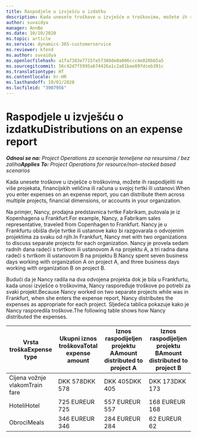 ```yaml
---
title: Raspodjele u izvješću o izdatku
description: Kada unesete troškove u izvješće o troškovima, možete ih raspodijeliti na više projekata, pravnih osoba ili računa u svojoj tvrtki ili ustanovi.
author: suvaidya
manager: AnnBe
ms.date: 10/10/2020
ms.topic: article
ms.service: dynamics-365-customerservice
ms.reviewer: kfend
ms.author: suvaidya
ms.openlocfilehash: a1fa7383e7715fe57380de0a006ccc4e020bb5a5
ms.sourcegitcommit: 56c42d7f5995a674426a1c2a81bae897dceb391c
ms.translationtype: HT
ms.contentlocale: hr-HR
ms.lasthandoff: 10/01/2020
ms.locfileid: "3907956"
---
```

# <a name="distributions-on-an-expense-report"></a><span data-ttu-id="f4c50-103">Raspodjele u izvješću o izdatku</span><span class="sxs-lookup"><span data-stu-id="f4c50-103">Distributions on an expense report</span></span>

<span data-ttu-id="f4c50-104">_**Odnosi se na:** Project Operations za scenarije temeljene na resursima / bez zaliha_</span><span class="sxs-lookup"><span data-stu-id="f4c50-104">_**Applies To:** Project Operations for resource/non-stocked based scenarios_</span></span>

<span data-ttu-id="f4c50-105">Kada unesete troškove u izvješće o troškovima, možete ih raspodijeliti na više projekata, financijskih veličina ili računa u svojoj tvrtki ili ustanovi.</span><span class="sxs-lookup"><span data-stu-id="f4c50-105">When you enter expenses on an expense report, you can distribute them across multiple projects, financial dimensions, or accounts in your organization.</span></span>

<span data-ttu-id="f4c50-106">Na primjer, Nancy, prodajna predstavnica tvrtke Fabrikam, putovala je iz Kopenhagena u Frankfurt.</span><span class="sxs-lookup"><span data-stu-id="f4c50-106">For example, Nancy, a Fabrikam sales representative, traveled from Copenhagen to Frankfurt.</span></span> <span data-ttu-id="f4c50-107">Nancy je u Frankfurtu obišla dvije tvrtke ili ustanove kako bi razgovarala o odvojenim projektima za svaku od njih.</span><span class="sxs-lookup"><span data-stu-id="f4c50-107">In Frankfurt, Nancy met with two organizations to discuss separate projects for each organization.</span></span> <span data-ttu-id="f4c50-108">Nancy je provela sedam radnih dana radeći s tvrtkom ili ustanovom A na projektu A, a tri radna dana radeći s tvrtkom ili ustanovom B na projektu B.</span><span class="sxs-lookup"><span data-stu-id="f4c50-108">Nancy spent seven business days working with organization A on project A, and three business days working with organization B on project B.</span></span>

<span data-ttu-id="f4c50-109">Budući da je Nancy radila na dva odvojena projekta dok je bila u Frankfurtu, kada unosi izvješće o troškovima, Nancy raspoređuje troškove po potrebi za svaki projekt.</span><span class="sxs-lookup"><span data-stu-id="f4c50-109">Because Nancy worked on two separate projects while was in Frankfurt, when she enters the expense report, Nancy distributes the expenses as appropriate for each project.</span></span> <span data-ttu-id="f4c50-110">Sljedeća tablica pokazuje kako je Nancy rasporedila troškove.</span><span class="sxs-lookup"><span data-stu-id="f4c50-110">The following table shows how Nancy distributed the expenses.</span></span>

| <span data-ttu-id="f4c50-111">Vrsta troška</span><span class="sxs-lookup"><span data-stu-id="f4c50-111">Expense type</span></span> | <span data-ttu-id="f4c50-112">Ukupni iznos troškova</span><span class="sxs-lookup"><span data-stu-id="f4c50-112">Total expense amount</span></span> | <span data-ttu-id="f4c50-113">Iznos raspodijeljen projektu A</span><span class="sxs-lookup"><span data-stu-id="f4c50-113">Amount distributed to project A</span></span> | <span data-ttu-id="f4c50-114">Iznos raspodijeljen projektu B</span><span class="sxs-lookup"><span data-stu-id="f4c50-114">Amount distributed to project B</span></span> |
|--------------|----------------------|---------------------------------|---------------------------------|
| <span data-ttu-id="f4c50-115">Cijena vožnje vlakom</span><span class="sxs-lookup"><span data-stu-id="f4c50-115">Train fare</span></span>   | <span data-ttu-id="f4c50-116">DKK 578</span><span class="sxs-lookup"><span data-stu-id="f4c50-116">DKK 578</span></span>              | <span data-ttu-id="f4c50-117">DKK 405</span><span class="sxs-lookup"><span data-stu-id="f4c50-117">DKK 405</span></span>                         | <span data-ttu-id="f4c50-118">DKK 173</span><span class="sxs-lookup"><span data-stu-id="f4c50-118">DKK 173</span></span>                         |
| <span data-ttu-id="f4c50-119">Hoteli</span><span class="sxs-lookup"><span data-stu-id="f4c50-119">Hotel</span></span>        | <span data-ttu-id="f4c50-120">725 EUR</span><span class="sxs-lookup"><span data-stu-id="f4c50-120">EUR 725</span></span>              | <span data-ttu-id="f4c50-121">557 EUR</span><span class="sxs-lookup"><span data-stu-id="f4c50-121">EUR 557</span></span>                         | <span data-ttu-id="f4c50-122">168 EUR</span><span class="sxs-lookup"><span data-stu-id="f4c50-122">EUR 168</span></span>                         |
| <span data-ttu-id="f4c50-123">Obroci</span><span class="sxs-lookup"><span data-stu-id="f4c50-123">Meals</span></span>        | <span data-ttu-id="f4c50-124">346 EUR</span><span class="sxs-lookup"><span data-stu-id="f4c50-124">EUR 346</span></span>              | <span data-ttu-id="f4c50-125">284 EUR</span><span class="sxs-lookup"><span data-stu-id="f4c50-125">EUR 284</span></span>                         | <span data-ttu-id="f4c50-126">62 EUR</span><span class="sxs-lookup"><span data-stu-id="f4c50-126">EUR 62</span></span>                          |

